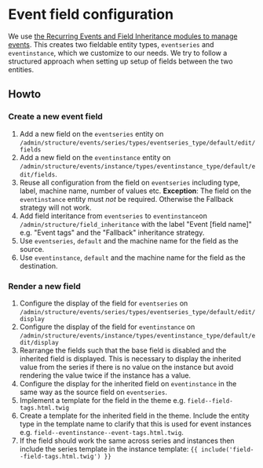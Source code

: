 # Event field configuration

We use [the Recurring Events and Field Inheritance modules to manage events](architecture/adr-010-recurring-events.md).
This creates two fieldable entity types, `eventseries` and `eventinstance`,
which we customize to our needs. We try to follow a structured approach when
setting up setup of fields between the two entities.

## Howto

### Create a new event field

1. Add a new field on the `eventseries` entity on `/admin/structure/events/series/types/eventseries_type/default/edit/fields`
2. Add a new field on the `eventinstance` entity on `/admin/structure/events/instance/types/eventinstance_type/default/edit/fields`.
3. Reuse all configuration from the field on `eventseries` including type,
   label, machine name, number of values etc.
   **Exception**: The field on the `eventinstance` entity must *not* be
   required. Otherwise the Fallback strategy will not work.
4. Add field interitance from `eventseries` to `eventinstance`on `/admin/structure/field_inheritance`
   with the label "Event [field name]" e.g. "Event tags" and the "Fallback"
   inheritance strategy.
5. Use `eventseries`, `default` and the machine name for the field as the
   source.
6. Use `eventinstance`, `default` and the machine name for the field as the
   destination.

### Render a new field

1. Configure the display of the field for `eventseries` on `/admin/structure/events/series/types/eventseries_type/default/edit/display`
2. Configure the display of the field for `eventinstance` on `/admin/structure/events/instance/types/eventinstance_type/default/edit/display`
3. Rearrange the fields such that the base field is disabled and the inherited
   field is displayed. This is necessary to display the inherited value from
   the series if there is no value on the instance but avoid rendering the
   value twice if the instance has a value.
4. Configure the display for the inherited field on `eventinstance` in the same
   way as the source field on `eventseries`.
5. Implement a template for the field in the theme e.g. `field--field-tags.html.twig`
6. Create a template for the inherited field in the theme. Include the entity
   type in the template name to clarify that this is used for event instances
   e.g. `field--eventinstance--event-tags.html.twig`.
7. If the field should work the same across series and instances then include
   the series template in the instance template:
   `{{ include('field--field-tags.html.twig') }}`
